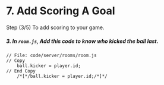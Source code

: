 # 7. Add Scoring A Goal

Step (3/5) To add scoring to your game. 

##### 3. In `room.js`, Add this code to know who kicked the ball last.

```
// File: code/server/rooms/room.js
// Copy
	ball.kicker = player.id;
// End Copy
	/*[*/ball.kicker = player.id;/*]*/
```